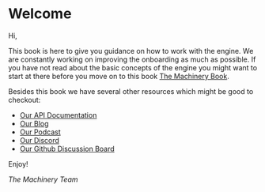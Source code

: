 # Welcome

Hi,

This book is here to give you guidance on how to work with the engine. We are constantly working on improving the onboarding as much as possible. If you have not read about the basic concepts of the engine you might want to start at there before you move on to this book [The Machinery Book]({{base_url}}/the_machinery_book/index.html).

Besides this book we have several other resources which might be good to checkout:

- [Our API Documentation](https://ourmachinery.com/apidoc/apidoc.html)
- [Our Blog](https://ourmachinery.com/post/)
- [Our Podcast](https://anchor.fm/ourmachinery)
- [Our Discord](https://discord.gg/SHHSZaH)
- [Our Github Discussion Board](https://github.com/OurMachinery/themachinery-public/discussions)

Enjoy!

*The Machinery Team*






